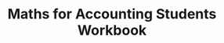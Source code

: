 ---
title: "Maths for Accounting Students Workbook"
AmazonID: "B091FZ46YC"
tags:
- revision workbooks
- maths
levels:
- AAT Level 1
- AAT Level 2
- AAT Level 3
---